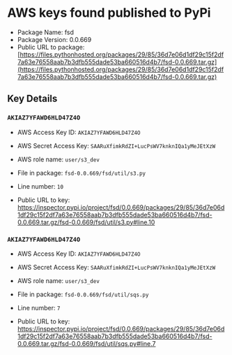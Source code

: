 # AWS keys found published to PyPi

* Package Name: fsd
* Package Version: 0.0.669
* Public URL to package: [https://files.pythonhosted.org/packages/29/85/36d7e06d1df29c15f2df7a63e76558aab7b3dfb555dade53ba660516d4b7/fsd-0.0.669.tar.gz](https://files.pythonhosted.org/packages/29/85/36d7e06d1df29c15f2df7a63e76558aab7b3dfb555dade53ba660516d4b7/fsd-0.0.669.tar.gz)

## Key Details

### `AKIAZ7YFAWD6HLD47Z4O`

* AWS Access Key ID: `AKIAZ7YFAWD6HLD47Z4O`
* AWS Secret Access Key: `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` 
* AWS role name: `user/s3_dev`
* File in package: `fsd-0.0.669/fsd/util/s3.py`
* Line number: `10`

* Public URL to key: https://inspector.pypi.io/project/fsd/0.0.669/packages/29/85/36d7e06d1df29c15f2df7a63e76558aab7b3dfb555dade53ba660516d4b7/fsd-0.0.669.tar.gz/fsd-0.0.669/fsd/util/s3.py#line.10



### `AKIAZ7YFAWD6HLD47Z4O`

* AWS Access Key ID: `AKIAZ7YFAWD6HLD47Z4O`
* AWS Secret Access Key: `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` 
* AWS role name: `user/s3_dev`
* File in package: `fsd-0.0.669/fsd/util/sqs.py`
* Line number: `7`

* Public URL to key: https://inspector.pypi.io/project/fsd/0.0.669/packages/29/85/36d7e06d1df29c15f2df7a63e76558aab7b3dfb555dade53ba660516d4b7/fsd-0.0.669.tar.gz/fsd-0.0.669/fsd/util/sqs.py#line.7


